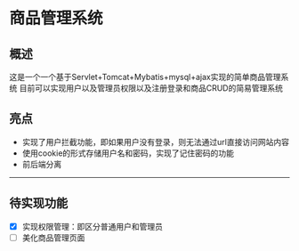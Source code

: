 # 商品管理系统

## 概述
这是一个一个基于Servlet+Tomcat+Mybatis+mysql+ajax实现的简单商品管理系统
目前可以实现用户以及管理员权限以及注册登录和商品CRUD的简易管理系统

## 亮点
- 实现了用户拦截功能，即如果用户没有登录，则无法通过url直接访问网站内容
- 使用cookie的形式存储用户名和密码，实现了记住密码的功能
- 前后端分离

--------

## 待实现功能
- [x] 实现权限管理：即区分普通用户和管理员 
- [ ] 美化商品管理页面
